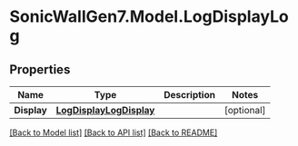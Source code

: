 # SonicWallGen7.Model.LogDisplayLog

## Properties

Name | Type | Description | Notes
------------ | ------------- | ------------- | -------------
**Display** | [**LogDisplayLogDisplay**](LogDisplayLogDisplay.md) |  | [optional] 

[[Back to Model list]](../README.md#documentation-for-models) [[Back to API list]](../README.md#documentation-for-api-endpoints) [[Back to README]](../README.md)

